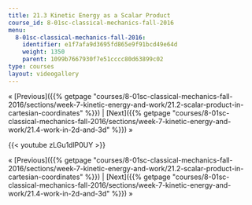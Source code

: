 ```yaml
---
title: 21.3 Kinetic Energy as a Scalar Product
course_id: 8-01sc-classical-mechanics-fall-2016
menu:
  8-01sc-classical-mechanics-fall-2016:
    identifier: e1f7afa9d3695fd865e9f91bcd49e64d
    weight: 1350
    parent: 1099b7667930f7e51cccc80d63899c02
type: courses
layout: videogallery
---
```

« [Previous]({{% getpage "courses/8-01sc-classical-mechanics-fall-2016/sections/week-7-kinetic-energy-and-work/21.2-scalar-product-in-cartesian-coordinates" %}}) | [Next]({{% getpage "courses/8-01sc-classical-mechanics-fall-2016/sections/week-7-kinetic-energy-and-work/21.4-work-in-2d-and-3d" %}}) »

{{< youtube zLGu1dlP0UY >}}

« [Previous]({{% getpage "courses/8-01sc-classical-mechanics-fall-2016/sections/week-7-kinetic-energy-and-work/21.2-scalar-product-in-cartesian-coordinates" %}}) | [Next]({{% getpage "courses/8-01sc-classical-mechanics-fall-2016/sections/week-7-kinetic-energy-and-work/21.4-work-in-2d-and-3d" %}}) »